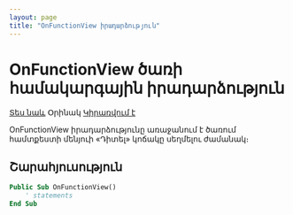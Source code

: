 ```yaml
---
layout: page
title: "OnFunctionView իրադարձություն"
---
```


# OnFunctionView ծառի համակարգային իրադարձություն

[Տես նաև](TreeEvents.md) Օրինակ [Կիրառվում է](../Defs/Tree.md)

OnFunctionView իրադարձությունը առաջանում է ծառում համտքեստի մենյուի «Դիտել» կոճակը սեղմելու ժամանակ։ 

## Շարահյուսություն

``` vb
Public Sub OnFunctionView()
    ' statements
End Sub
```
